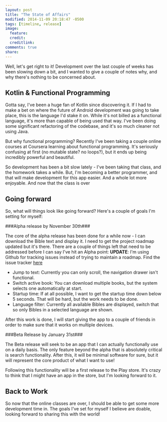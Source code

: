 ```yaml
---
layout: post
title: "The State of Affairs"
modified: 2014-11-09 20:18:47 -0500
tags: [timeline, release]
image:
  feature: 
  credit: 
  creditlink: 
comments: true
share: 
---
```

 
Well, let's get right to it! Development over the last couple of weeks has been slowing down a bit, and I wanted to give a couple of notes why, and why there's nothing to be concerned about.
 
Kotlin & Functional Programming
-------------------------------
 
Gotta say, I've been a huge fan of Kotlin since discovering it. If I had to make a bet on where the future of Android development was going to take place, this is the language I'd stake it on. While it's not billed as a functional language, it's more than capable of being used that way. I've been doing some significant refactoring of the codebase, and it's so much cleaner not using Java.
 
But why functional programming? Recently I've been taking a couple online courses at Coursera learning about functional programming. It's seriously confusing at first (no mutable state? no loops?), but it ends up being incredibly powerful and beautiful.
 
So development has been a bit slow lately - I've been taking that class, and the homework takes a while. But, I'm becoming a better programmer, and that will make development for this app easier. And a whole lot more enjoyable. And now that the class is over
 
Going forward
-------------
 
So, what will things look like going forward? Here's a couple of goals I'm setting for myself:
 
###Alpha release by November 30th###
 
The core of the alpha release has been done for a while now - I can download the Bible text and display it. I need to get the project roadmap updated but it's there. There are a couple of things left that need to be addressed before I can say I've hit an Alpha point:
**UPDATE**: I'm using Github for tracking issues instead of trying to maintain a roadmap. Find the issue tracker [here](https://github.com/MinimalBible/MinimalBible/issues)
 
* Jump to text: Currently you can only scroll, the navigation drawer isn't functional.
* Switch active book: You can download multiple books, but the system selects one automatically at start.
* Startup time: If at all possible, I want to get the startup time down below 5 seconds. That will be hard, but the work needs to be done.
* Language filter: Currently all available Bibles are displayed, switch that so only Bibles in a selected language are shown.
 
After this work is done, I will start giving the app to a couple of friends in order to make sure that it works on multiple devices.
 
###Beta Release by January 31st###
 
The Beta release will seek to be an app that I can actually functionally use on a daily basis. The only feature beyond the alpha that is absolutely critical is search functionality. After this, it will be minimal software for sure, but it will represent the core product of what I want to use!
 
Following this functionality will be a first release to the Play store. It's crazy to think that I might have an app in the store, but I'm looking forward to it.
 
Back to Work
------------
 
So now that the online classes are over, I should be able to get some more development time in. The goals I've set for myself I believe are doable, looking forward to sharing this with the world!
